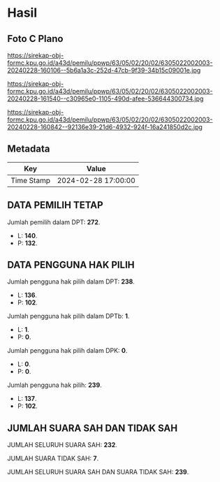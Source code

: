 # Hasil

## Foto C Plano

https://sirekap-obj-formc.kpu.go.id/a43d/pemilu/ppwp/63/05/02/20/02/6305022002003-20240228-160106--5b6a1a3c-252d-47cb-9f39-34b15c09001e.jpg

https://sirekap-obj-formc.kpu.go.id/a43d/pemilu/ppwp/63/05/02/20/02/6305022002003-20240228-161540--c30965e0-1105-490d-afee-536644300734.jpg

https://sirekap-obj-formc.kpu.go.id/a43d/pemilu/ppwp/63/05/02/20/02/6305022002003-20240228-160842--92136e39-21d6-4932-924f-16a241850d2c.jpg


## Metadata

| Key        | Value               |
| ---------- | ------------------- |
| Time Stamp | 2024-02-28 17:00:00 |


## DATA PEMILIH TETAP

Jumlah pemilih dalam DPT: **272**.
 * L: **140**.
 * P: **132**.

## DATA PENGGUNA HAK PILIH

Jumlah pengguna hak pilih dalam DPT: **238**.
 * L: **136**.
 * P: **102**.

Jumlah pengguna hak pilih dalam DPTb: **1**.
 * L: **1**.
 * P: **0**.

Jumlah pengguna hak pilih dalam DPK: **0**.
 * L: **0**.
 * P: **0**.

Jumlah pengguna hak pilih: **239**.
 * L: **137**.
 * P: **102**.

## JUMLAH SUARA SAH DAN TIDAK SAH

JUMLAH SELURUH SUARA SAH: **232**.

JUMLAH SUARA TIDAK SAH: **7**.

JUMLAH SELURUH SUARA SAH DAN SUARA TIDAK SAH: **239**.


